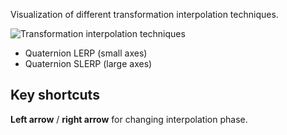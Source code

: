 Visualization of different transformation interpolation techniques.

![Transformation interpolation techniques](https://github.com/mosra/magnum-examples/raw/school/src/pool/screenshot.png)

 * Quaternion LERP (small axes)
 * Quaternion SLERP (large axes)

Key shortcuts
-------------

**Left arrow** / **right arrow** for changing interpolation phase.
